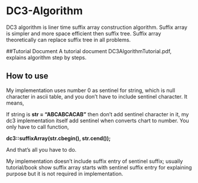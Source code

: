 # DC3-Algorithm
DC3 algorithm is liner time suffix array construction algorithm. Suffix array is simpler and more space efficient then suffix tree. Suffix array theoretically can replace suffix tree in all problems.

##Tutorial Document
A tutorial document DC3AlgorithmTutorial.pdf, explains algorithm step by steps.

## How to use
My implementation uses number 0 as sentinel for string, which is null character in ascii table, and you don’t have to include sentinel character. It means,

If string is **str = “ABCABCACAB”** then don’t add sentinel character in it, my dc3 implementation itself add sentinel when converts chart to number. You only have to call function,

 **dc3::suffixArray(str.cbegin(), str.cend());**
 
And that’s all you have to do.

My implementation doesn’t include suffix entry of sentinel suffix; usually tutorial/book show suffix array starts with sentinel suffix entry for explaining purpose but it is not required in implementation.

